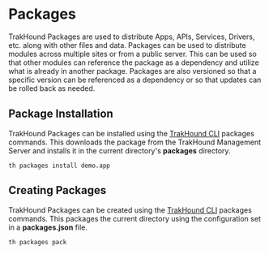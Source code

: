 # Packages
TrakHound Packages are used to distribute Apps, APIs, Services, Drivers, etc. along with other files and data. Packages can be used to distribute modules across multiple sites or from a public server. This can be used so that other modules can reference the package as a dependency and utilize what is already in another package.  Packages are also versioned so that a specific version can be referenced as a dependency or so that updates can be rolled back as needed.

## Package Installation
TrakHound Packages can be installed using the <a href="/docs/trakhound-cli/packages#top">TrakHound CLI</a> packages commands. This downloads the package from the TrakHound Management Server and installs it in the current directory's <strong>packages</strong> directory.
```
th packages install demo.app
```

## Creating Packages
TrakHound Packages can be created using the <a href="/docs/trakhound-cli/packages#top">TrakHound CLI</a> packages commands. This packages the current directory using the configuration set in a <strong>packages.json</strong> file.
```
th packages pack
```
